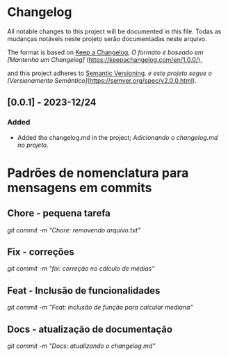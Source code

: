 # Changelog

All notable changes to this project will be documented in this file.
Todas as mudanças notáveis neste projeto serão documentadas neste arquivo.

The format is based on [Keep a Changelog](https://keepachangelog.com/en/1.0.0/),
*O formato é baseado em [Mantenha um Changelog]* (https://keepachangelog.com/en/1.0.0/),

and this project adheres to [Semantic Versioning](https://semver.org/spec/v2.0.0.html).
*e este projeto segue o [Versionamento Semântico]*(https://semver.org/spec/v2.0.0.html).


## [0.0.1] - 2023-12/24

### Added

- Added the changelog.md in the project; 
*Adicionando o changelog.md no projeto.*







# Padrões de nomenclatura para mensagens em commits
## Chore - pequena tarefa
*git commit -m "Chore: removendo arquivo.txt"*

## Fix - correções
*git commit -m "fix: correção no cálculo de médias"*

## Feat - Inclusão de funcionalidades
*git commit -m "Feat: inclusão de função para calcular mediana"*

## Docs - atualização de documentação
*git commit -m "Docs: atualizando o changelog.md"*